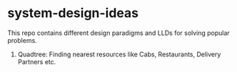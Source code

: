 # system-design-ideas

This repo contains different design paradigms and LLDs for solving popular problems.

1. Quadtree: Finding nearest resources like Cabs, Restaurants, Delivery Partners etc.

